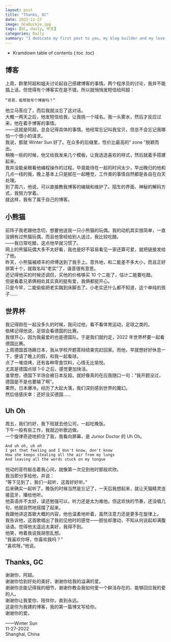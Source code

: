```yaml
---
layout: post
title: "Thanks, GC"
date: 2022-11-27
image: GCwDuckie.jpg
tags: [GC, daily, 中文]
categories: Daily
summary: "I dedicate my first post to you, my blog builder and my love. Thanks, GC. For everything you have done for me, and everything else to come."
---
```


* Kramdown table of contents
{:toc .toc}



## 博客    

上周，群里阿超和姐夫讨论起自己搭建博客的事情。两个程序员的讨论，我并不能插上话，但觉得有个博客实在是不错，所以就悄悄发短信给阿超：    

```
“哥哥，能帮我写个博客吗？”
```

他立马答应了，而后我就淡忘了这对话。    
大概一两天之后，他发短信给我，让我挑一个域名。我一头雾水，然后才反应过来，他在着手博客的事情。    
——这就是阿超，总会记得具体的事情。他经常忘记叫我宝贝，但总不会忘记我哪怕一个很小的请求。    
我说，那就 Winter Sun 好了。在众多的后缀里，性价比最高的“ zone ”脱颖而出。    
稍晚一些的时候，他又给我发来几个模板，让我选选喜欢的样式，然后就着手搭建起来。    
我并没能亲眼看他编程操作的过程，毕竟能待在一起的时间太少，早出晚归的他和几点一线的我，晚上基本上只是腻在一起睡觉，工作类的事情自然都是各自在白天处理。    
到了周六，他说，可以直接教我博客的编辑和维护了。陌生的界面、神秘的解码方式，我努力学着。    
就这样，我有了属于自己的博客。 




## 小熊猫
前阵子我老跟他念叨，想要他送我一只小熊猫的玩偶。我的动机其实很简单，一直没拥有过熊猫玩偶，而且他曾经给别人送过，我比较吃醋。    
——我日常吃醋，这点他早就习惯了。    
网上的熊猫玩偶大多不太好看，我也是好不容易看见一家还算可爱，就把链接发给了他。    
昨天，小熊猫被顺丰的师傅送到了我手上。意外地，和二能差不多大小，而且正好排第十个，就取名叫“老实”了，谐音很有意思。    
还记得他买的时候还调侃，买他的价格够买 10 个二能了，估计二能要吃醋。    
但是看着兄弟俩相处其实真的挺有爱，我俩都挺开心。    
只是今早，二能偷偷把老实踹到床脚去了。小老实还什么都不知道，这个单纯的孩子……    
    
        
            

## 世界杯
我记得刚在一起没多久的时候，我问过他，看不看体育运动，足球之类的。    
依稀记得他说，足球会看德国的比赛。    
我很开心，因为我最爱的也是德国队。于是我们就约定，2022 年世界杯要一起看德国比赛。    
上周德国首场踢日本，我从学校开题答辩结束完赶回家。而他，早就想好好休息一下，便请了晚上的假，和我一起看球。    
点了一堆烧烤，还有各种零食饮料，心情无比愉悦。    
尤其是德国点球 1-0 之后，感觉更加快活。    
谁曾想，德国下半场会被日本反超。就好像真的在应我随口一句：“我开题没过，德国是不是也要输了啊”。    
果然，日本爆冷。经历了大起大落，我们深刻感到世界的魔幻。    
然后倍感庆幸：还好没买德国……    
    
        
            

## Uh Oh
周五，我们约好，我下班就去他公司，一起吃晚饭。    
下午一般有些工作，我就边听歌边做。    
一个旋律奇迹地抓住了我，我看向屏幕，是 Junior Doctor 的 Uh Oh。    
```
And uh oh, uh oh
I get that feeling and I don't know, don't know
How she keeps stealing all the air from my lungs
And leaving all the words stuck on my tongue
```
悦动的音符敲击着我心间，就像第一次见到他时那般欢欣。    
我当即分享给他，并说：    
“等下见到了，我们一起听，这首好好听。”    
后来确实一起听了。晚饭的时候当然是忘记了，一天后我想起来，就让天猫精灵连接蓝牙，播给他听。    
他英语并不太好，读还勉强可以，听力还是太为难他。但这欢快的节奏，还没唱几句，他就自然地摇摆了起来。    
我跟他讲这首歌大概的内容，他也温柔地听着，虽然注意力还是更多在旋律上。    
我告诉他，这首歌唱出了我初见他时的感觉——胆怯却激动，不知从何说起却满腹话语。觉得他太遥远太美好，我得不到。    
他笑，吻着我说我胡思乱想。    
“我喜欢你呀，你喜欢我吗？”    
“喜欢呀。”他说。    
    
        
            

## Thanks, GC
谢谢你，阿超。    
谢谢你恰到好处的美好，谢谢你给我的溢满的爱。    
谢谢你总能记得我的细节，谢谢你教会我如何爱一个鲜活存在的、能够回应我的爱的人。    
谢谢你让我爱你、陪伴你，直到永远。    
这是你为我建的博客，我的第一篇博文写给你。    
谢谢你的爱。    
    
        
            
    
——Winter Sun    
11-27-2022    
Shanghai, China    



